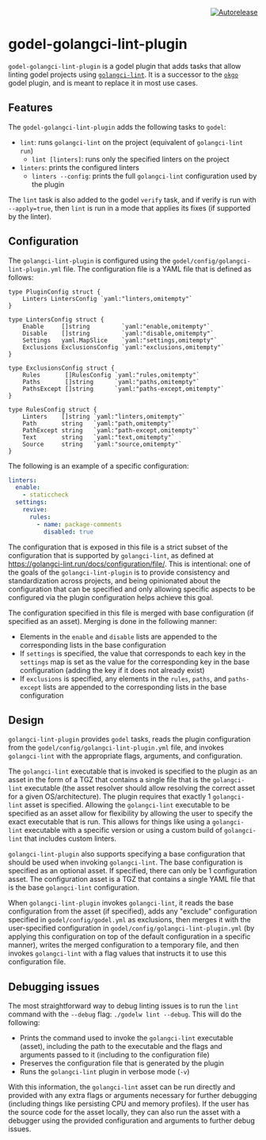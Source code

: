 <p align="right">
<a href="https://autorelease.general.dmz.palantir.tech/palantir/godel-golangci-lint-plugin"><img src="https://img.shields.io/badge/Perform%20an-Autorelease-success.svg" alt="Autorelease"></a>
</p>

# godel-golangci-lint-plugin
`godel-golangci-lint-plugin` is a godel plugin that adds tasks that allow linting godel projects using [`golangci-lint`](https://github.com/golangci/golangci-lint).
It is a successor to the [`okgo`](https://github.com/palantir/okgo) godel plugin, and is meant to replace it in most use
cases.

## Features
The `godel-golangci-lint-plugin` adds the following tasks to `godel`:

* `lint`: runs `golangci-lint` on the project (equivalent of `golangci-lint run`)
    * `lint [linters]`: runs only the specified linters on the project
* `linters`: prints the configured linters
    * `linters --config`: prints the full `golangci-lint` configuration used by the plugin

The `lint` task is also added to the godel `verify` task, and if verify is run with `--apply=true`, then `lint` is run
in a mode that applies its fixes (if supported by the linter).

## Configuration
The `golangci-lint-plugin` is configured using the `godel/config/golangci-lint-plugin.yml` file. The configuration file
is a YAML file that is defined as follows:

```
type PluginConfig struct {
	Linters LintersConfig `yaml:"linters,omitempty"`
}

type LintersConfig struct {
	Enable     []string         `yaml:"enable,omitempty"`
	Disable    []string         `yaml:"disable,omitempty"`
	Settings   yaml.MapSlice    `yaml:"settings,omitempty"`
	Exclusions ExclusionsConfig `yaml:"exclusions,omitempty"`
}

type ExclusionsConfig struct {
	Rules       []RulesConfig `yaml:"rules,omitempty"`
	Paths       []string      `yaml:"paths,omitempty"`
	PathsExcept []string      `yaml:"paths-except,omitempty"`
}

type RulesConfig struct {
	Linters    []string `yaml:"linters,omitempty"`
	Path       string   `yaml:"path,omitempty"`
	PathExcept string   `yaml:"path-except,omitempty"`
	Text       string   `yaml:"text,omitempty"`
	Source     string   `yaml:"source,omitempty"`
}
```

The following is an example of a specific configuration:

```yaml
linters:
  enable:
    - staticcheck
  settings:
    revive:
      rules:
        - name: package-comments
          disabled: true
```

The configuration that is exposed in this file is a strict subset of the configuration that is supported by `golangci-lint`,
as defined at https://golangci-lint.run/docs/configuration/file/. This is intentional: one of the goals of the
`golangci-lint-plugin` is to provide consistency and standardization across projects, and being opinionated about the
configuration that can be specified and only allowing specific aspects to be configured via the plugin configuration
helps achieve this goal.

The configuration specified in this file is merged with base configuration (if specified as an asset). Merging is done
in the following manner:

* Elements in the `enable` and `disable` lists are appended to the corresponding lists in the base configuration
* If `settings` is specified, the value that corresponds to each key in the `settings` map is set as the value for the
  corresponding key in the base configuration (adding the key if it does not already exist)
* If `exclusions` is specified, any elements in the `rules`, `paths`, and `paths-except` lists are appended to the
  corresponding lists in the base configuration

## Design
`golangci-lint-plugin` provides `godel` tasks, reads the plugin configuration from the
`godel/config/golangci-lint-plugin.yml` file, and invokes `golangci-lint` with the appropriate flags, arguments, and
configuration.

The `golangci-lint` executable that is invoked is specified to the plugin as an asset in the form of a TGZ that contains
a single file that is the `golangci-lint` executable (the asset resolver should allow resolving the correct asset for a
given OS/architecture). The plugin requires that exactly 1 `golangci-lint` asset is specified. Allowing the
`golangci-lint` executable to be specified as an asset allow for flexibility by allowing the user to specify the exact
executable that is run. This allows for things like using a `golangci-lint` executable with a specific version or using
a custom build of `golangci-lint` that includes custom linters.

`golangci-lint-plugin` also supports specifying a base configuration that should be used when invoking `golangci-lint`.
The base configuration is specified as an optional asset. If specified, there can only be 1 configuration asset. The
configuration asset is a TGZ that contains a single YAML file that is the base `golangci-lint` configuration.

When `golangci-lint-plugin` invokes `golangci-lint`, it reads the base configuration from the asset (if specified),
adds any "exclude" configuration specified in `godel/config/godel.yml` as exclusions, then merges it with the
user-specified configuration in `godel/config/golangci-lint-plugin.yml` (by applying this configuration on top of the
default configuration in a specific manner), writes the merged configuration to a temporary file, and then invokes
`golangci-lint` with a flag values that instructs it to use this configuration file.

## Debugging issues
The most straightforward way to debug linting issues is to run the `lint` command with the `--debug` flag:
`./godelw lint --debug`. This will do the following:

* Prints the command used to invoke the `golangci-lint` executable (asset), including the path to the executable and the
  flags and arguments passed to it (including to the configuration file)
* Preserves the configuration file that is generated by the plugin
* Runs the `golangci-lint` plugin in verbose mode (`-v`)

With this information, the `golangci-lint` asset can be run directly and provided with any extra flags or arguments
necessary for further debugging (including things like persisting CPU and memory profiles). If the user has the source
code for the asset locally, they can also run the asset with a debugger using the provided configuration and arguments
to further debug issues.
